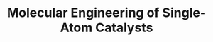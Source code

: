 ---
layout: page
title: Molecular Engineering of Single-Atom Catalysts
description: Bridging homogeneous and heterogeneous worlds
img: assets/img/12.jpg
importance: 1
category: research
---